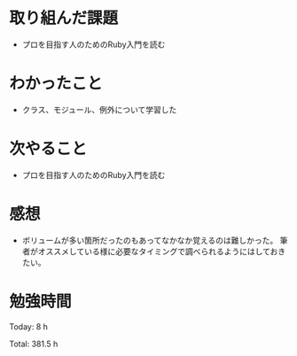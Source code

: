# 取り組んだ課題
- プロを目指す人のためのRuby入門を読む

# わかったこと
- クラス、モジュール、例外について学習した

# 次やること
- プロを目指す人のためのRuby入門を読む

# 感想
- ボリュームが多い箇所だったのもあってなかなか覚えるのは難しかった。
筆者がオススメしている様に必要なタイミングで調べられるようにはしておきたい。

# 勉強時間
Today: 8 h

Total: 381.5 h

